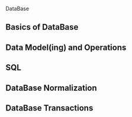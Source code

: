 DataBase

## Basics of DataBase

## Data Model(ing) and Operations

## SQL

## DataBase Normalization

## DataBase Transactions
